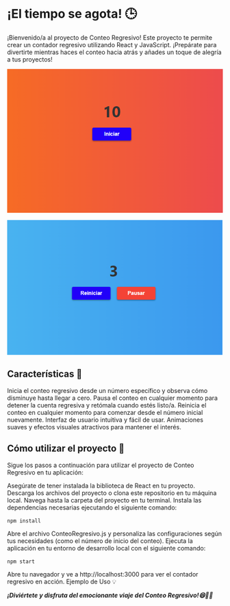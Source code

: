 
# ¡El tiempo se agota! 🕒

¡Bienvenido/a al proyecto de Conteo Regresivo! Este proyecto te permite crear un contador regresivo utilizando React y JavaScript. ¡Prepárate para divertirte mientras haces el conteo hacia atrás y añades un toque de alegría a tus proyectos!

![img.02](public/_ref/img.02.png)

![img.01](public/_ref/img.01.png)
## Características 🌟
Inicia el conteo regresivo desde un número específico y observa cómo disminuye hasta llegar a cero.
Pausa el conteo en cualquier momento para detener la cuenta regresiva y retómala cuando estés listo/a.
Reinicia el conteo en cualquier momento para comenzar desde el número inicial nuevamente.
Interfaz de usuario intuitiva y fácil de usar.
Animaciones suaves y efectos visuales atractivos para mantener el interés.

## Cómo utilizar el proyecto 🚀
Sigue los pasos a continuación para utilizar el proyecto de Conteo Regresivo en tu aplicación:

Asegúrate de tener instalada la biblioteca de React en tu proyecto.
Descarga los archivos del proyecto o clona este repositorio en tu máquina local.
Navega hasta la carpeta del proyecto en tu terminal.
Instala las dependencias necesarias ejecutando el siguiente comando:
```
npm install
```
Abre el archivo ConteoRegresivo.js y personaliza las configuraciones según tus necesidades (como el número de inicio del conteo).
Ejecuta la aplicación en tu entorno de desarrollo local con el siguiente comando:
```
npm start
```
Abre tu navegador y ve a http://localhost:3000 para ver el contador regresivo en acción.
Ejemplo de Uso 💡



***¡Diviértete y disfruta del emocionante viaje del Conteo Regresivo!😄🚀🎉***